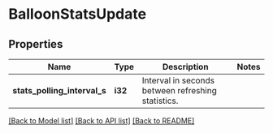 # BalloonStatsUpdate

## Properties

Name | Type | Description | Notes
------------ | ------------- | ------------- | -------------
**stats_polling_interval_s** | **i32** | Interval in seconds between refreshing statistics. | 

[[Back to Model list]](../README.md#documentation-for-models) [[Back to API list]](../README.md#documentation-for-api-endpoints) [[Back to README]](../README.md)


